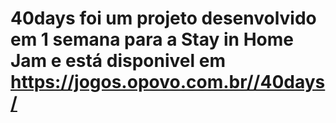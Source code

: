 # 40days foi um projeto desenvolvido em 1 semana para a Stay in Home Jam e está disponivel em https://jogos.opovo.com.br//40days/
